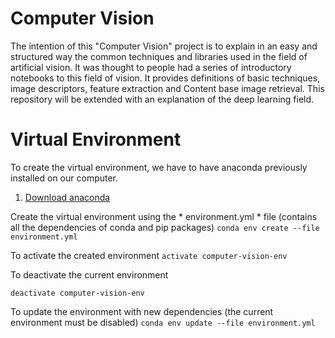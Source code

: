 Computer Vision
===============

The intention of this "Computer Vision" project is to explain in an easy and structured way the common techniques and libraries used in the field of artificial vision. It was thought to people had a series of introductory notebooks to this field of vision. It provides definitions of basic techniques, image descriptors, feature extraction and Content base image retrieval. This repository will be extended with an explanation of the deep learning field.

Virtual Environment
===============

To create the virtual environment, we have to have anaconda previously installed on our computer.

1. [Download anaconda](https://www.anaconda.com/download/)

Create the virtual environment using the * environment.yml * file (contains all the dependencies of conda and pip packages)
`conda env create --file environment.yml`

To activate the created environment
`activate computer-vision-env`

To deactivate the current environment

`deactivate computer-vision-env`

To update the environment with new dependencies (the current environment must be disabled)
`conda env update --file environment.yml`

